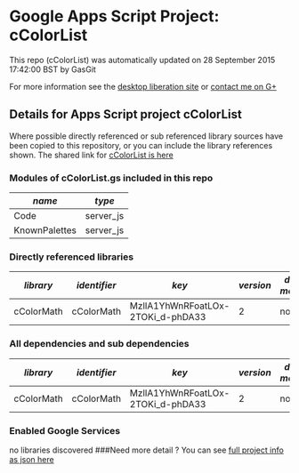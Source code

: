 # Google Apps Script Project: cColorList
This repo (cColorList) was automatically updated on 28 September 2015 17:42:00 BST by GasGit

For more information see the [desktop liberation site](http://ramblings.mcpher.com/Home/excelquirks/drivesdk/gettinggithubready "desktop liberation") or [contact me on G+](https://plus.google.com/+BruceMcpherson "Bruce McPherson - GDE")
## Details for Apps Script project cColorList
Where possible directly referenced or sub referenced library sources have been copied to this repository, or you can include the library references shown. 
The shared link for [cColorList is here](https://script.google.com/d/1kSRS6JmYWHYWGFtDfnwPSCTgkE5yDJJjWb5lrh7SWRzervM4h1kzuc2I/edit?usp=sharing "open in the GAS IDE")

### Modules of cColorList.gs included in this repo
*name*|*type*
--- | --- 
Code| server_js
KnownPalettes| server_js
### Directly referenced libraries
*library*|*identifier*|*key*|*version*|*dev mode*|*source*|
--- | --- | --- | --- | --- | --- 
cColorMath| cColorMath|MzllA1YhWnRFoatLOx-2TOKi_d-phDA33|2|no|[here](libraries/cColorMath "library source")
### All dependencies and sub dependencies
*library*|*identifier*|*key*|*version*|*dev mode*|*source*|
--- | --- | --- | --- | --- | --- 
cColorMath| cColorMath|MzllA1YhWnRFoatLOx-2TOKi_d-phDA33|2|no|[here](libraries/cColorMath "library source")
### Enabled Google Services
no libraries discovered
###Need more detail ?
You can see [full project info as json here](info.json)
